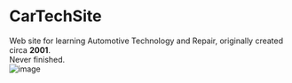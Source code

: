 # CarTechSite

Web site for learning Automotive Technology and Repair, originally created circa **2001**.\
Never finished.
\
![image](https://github.com/heribertolugo/CarTechSite/assets/26213368/a8089f06-1a83-4a6b-8291-6a75bd6eea29)
